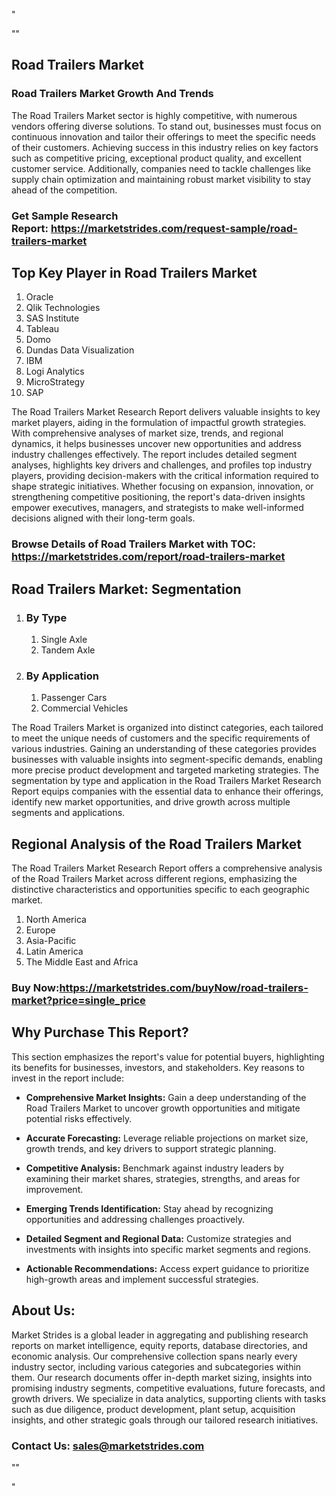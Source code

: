 <p>"</p>
<p>""</p>
<h2>Road Trailers Market</h2>
<h3>Road Trailers Market Growth And Trends</h3>
<p>The Road Trailers Market sector is highly competitive, with numerous vendors offering diverse solutions. To stand out, businesses must focus on continuous innovation and tailor their offerings to meet the specific needs of their customers. Achieving success in this industry relies on key factors such as competitive pricing, exceptional product quality, and excellent customer service. Additionally, companies need to tackle challenges like supply chain optimization and maintaining robust market visibility to stay ahead of the competition.</p>
<h3><strong>Get Sample Research Report:</strong>&nbsp;<a href="https://marketstrides.com/request-sample/road-trailers-market">https://marketstrides.com/request-sample/road-trailers-market</a></h3>
<h2>Top Key Player in Road Trailers Market</h2>
<ol>
<li>Oracle</li>
<li>Qlik Technologies</li>
<li>SAS Institute</li>
<li>Tableau</li>
<li>Domo</li>
<li>Dundas Data Visualization</li>
<li>IBM</li>
<li>Logi Analytics</li>
<li>MicroStrategy</li>
<li>SAP</li>
</ol>
<p>The Road Trailers Market Research Report delivers valuable insights to key market players, aiding in the formulation of impactful growth strategies. With comprehensive analyses of market size, trends, and regional dynamics, it helps businesses uncover new opportunities and address industry challenges effectively. The report includes detailed segment analyses, highlights key drivers and challenges, and profiles top industry players, providing decision-makers with the critical information required to shape strategic initiatives. Whether focusing on expansion, innovation, or strengthening competitive positioning, the report's data-driven insights empower executives, managers, and strategists to make well-informed decisions aligned with their long-term goals.</p>
<h3><strong>Browse Details of Road Trailers Market with TOC:</strong> <a href="https://marketstrides.com/report/road-trailers-market">https://marketstrides.com/report/road-trailers-market</a></h3>
<h2>Road Trailers Market: Segmentation</h2>
<ol>
<li>
<h3>By Type</h3>
<ol>
<li>Single Axle</li>
<li>Tandem Axle</li>
</ol>
</li>
<li>
<h3>By Application</h3>
<ol>
<li>Passenger Cars</li>
<li>Commercial Vehicles</li>
</ol>
</li>
</ol>
<p>The Road Trailers Market is organized into distinct categories, each tailored to meet the unique needs of customers and the specific requirements of various industries. Gaining an understanding of these categories provides businesses with valuable insights into segment-specific demands, enabling more precise product development and targeted marketing strategies. The segmentation by type and application in the Road Trailers Market Research Report equips companies with the essential data to enhance their offerings, identify new market opportunities, and drive growth across multiple segments and applications.</p>
<h2>Regional Analysis of the Road Trailers Market</h2>
<p>The Road Trailers Market Research Report offers a comprehensive analysis of the Road Trailers Market across different regions, emphasizing the distinctive characteristics and opportunities specific to each geographic market.</p>
<ol>
<li>North America</li>
<li>Europe</li>
<li>Asia-Pacific</li>
<li>Latin America</li>
<li>The Middle East and Africa</li>
</ol>
<h3><strong>Buy Now:<a href="https://marketstrides.com/buyNow/road-trailers-market?price=single_price">https://marketstrides.com/buyNow/road-trailers-market?price=single_price</a></strong></h3>
<h2>Why Purchase This Report?</h2>
<p>This section emphasizes the report's value for potential buyers, highlighting its benefits for businesses, investors, and stakeholders. Key reasons to invest in the report include:</p>
<ul>
<li><strong>Comprehensive Market Insights:</strong> Gain a deep understanding of the Road Trailers Market to uncover growth opportunities and mitigate potential risks effectively.</li>
</ul>
<ul>
<li><strong>Accurate Forecasting:</strong> Leverage reliable projections on market size, growth trends, and key drivers to support strategic planning.</li>
</ul>
<ul>
<li><strong>Competitive Analysis:</strong> Benchmark against industry leaders by examining their market shares, strategies, strengths, and areas for improvement.</li>
</ul>
<ul>
<li><strong>Emerging Trends Identification:</strong> Stay ahead by recognizing opportunities and addressing challenges proactively.</li>
</ul>
<ul>
<li><strong>Detailed Segment and Regional Data:</strong> Customize strategies and investments with insights into specific market segments and regions.</li>
</ul>
<ul>
<li><strong>Actionable Recommendations:</strong> Access expert guidance to prioritize high-growth areas and implement successful strategies.</li>
</ul>
<h2>About Us:</h2>
<p>Market Strides is a global leader in aggregating and publishing research reports on market intelligence, equity reports, database directories, and economic analysis. Our comprehensive collection spans nearly every industry sector, including various categories and subcategories within them. Our research documents offer in-depth market sizing, insights into promising industry segments, competitive evaluations, future forecasts, and growth drivers. We specialize in data analytics, supporting clients with tasks such as due diligence, product development, plant setup, acquisition insights, and other strategic goals through our tailored research initiatives.</p>
<h3><strong>Contact Us: <a href="mailto:sales@marketstrides.com">sales@marketstrides.com</a></strong></h3>
<p>""</p>
<p>"</p>
